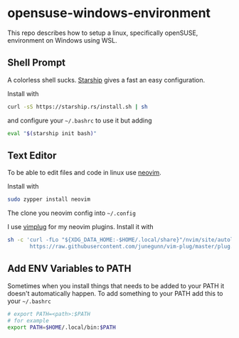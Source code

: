 # opensuse-windows-environment
This repo describes how to setup a linux, specifically openSUSE, environment on Windows using WSL.

## Shell Prompt

A colorless shell sucks. [Starship](https://starship.rs/) gives a fast an easy configuration.

Install with
```bash
curl -sS https://starship.rs/install.sh | sh
```
and configure your ```~/.bashrc``` to use it but adding 
```bash
eval "$(starship init bash)"
```

## Text Editor

To be able to edit files and code in linux use [neovim](https://neovim.io/).

Install with
```bash
sudo zypper install neovim
```
The clone you neovim config into ```~/.config```

I use [vimplug](https://github.com/junegunn/vim-plug) for my neovim plugins.
Install it with
```bash
sh -c 'curl -fLo "${XDG_DATA_HOME:-$HOME/.local/share}"/nvim/site/autoload/plug.vim --create-dirs \
       https://raw.githubusercontent.com/junegunn/vim-plug/master/plug.vim'
```

## Add ENV Variables to PATH

Sometimes when you install things that needs to be added to your PATH
it doesn't automatically happen.
To add something to your PATH add this to your ```~/.bashrc```
```bash
# export PATH=<path>:$PATH
# for example
export PATH=$HOME/.local/bin:$PATH
```
